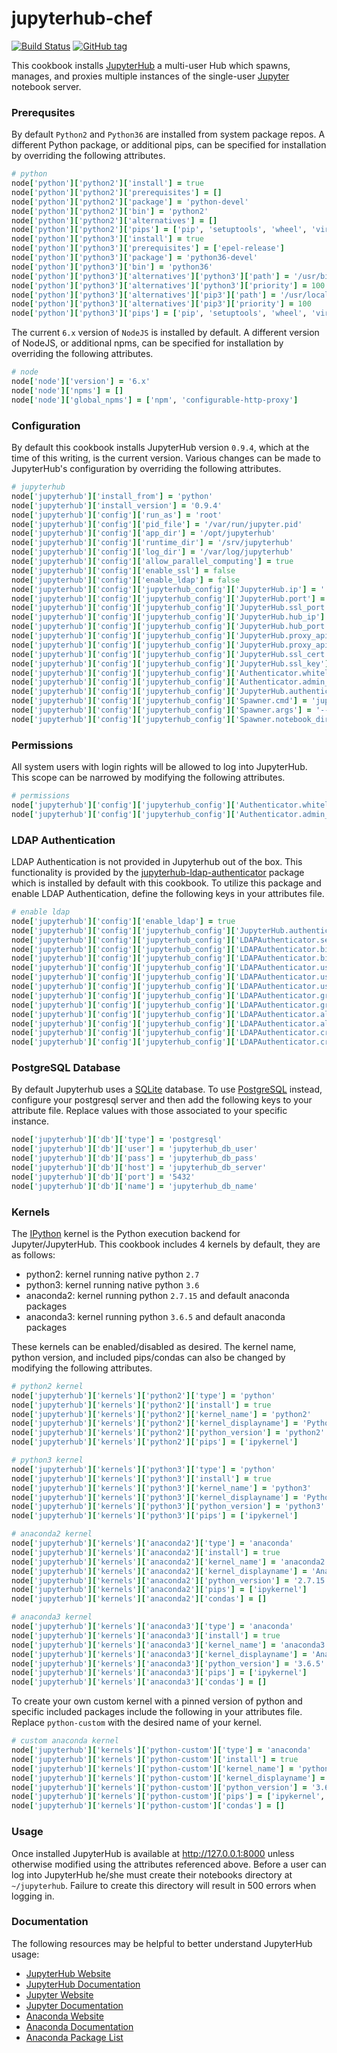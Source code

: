 # jupyterhub-chef

[![Build Status](https://travis-ci.org/hansohn/jupyterhub-chef.svg?branch=master)](https://travis-ci.org/hansohn/jupyterhub-chef) [![GitHub tag](https://img.shields.io/github/tag/hansohn/jupyterhub-chef.svg)](https://github.com/hansohn/jupyterhub-chef)

This cookbook installs [JupyterHub](https://github.com/jupyterhub/jupyterhub) a multi-user Hub which spawns, manages, and proxies multiple instances of the single-user [Jupyter](http://jupyter.org/) notebook server.

### Prerequsites

By default `Python2` and `Python36` are installed from system package repos. A different Python package, or additional pips, can be specified for installation by overriding the following attributes.

```ruby
# python
node['python']['python2']['install'] = true
node['python']['python2']['prerequisites'] = []
node['python']['python2']['package'] = 'python-devel'
node['python']['python2']['bin'] = 'python2'
node['python']['python2']['alternatives'] = []
node['python']['python2']['pips'] = ['pip', 'setuptools', 'wheel', 'virtualenv', 'jupyter', 'py4j', 'ipyparallel']
node['python']['python3']['install'] = true
node['python']['python3']['prerequisites'] = ['epel-release']
node['python']['python3']['package'] = 'python36-devel'
node['python']['python3']['bin'] = 'python36'
node['python']['python3']['alternatives']['python3']['path'] = '/usr/bin/python36'
node['python']['python3']['alternatives']['python3']['priority'] = 100
node['python']['python3']['alternatives']['pip3']['path'] = '/usr/local/bin/pip3'
node['python']['python3']['alternatives']['pip3']['priority'] = 100
node['python']['python3']['pips'] = ['pip', 'setuptools', 'wheel', 'virtualenv', 'jupyter', 'py4j', 'ipyparallel']
```

The current `6.x` version of `NodeJS` is installed by default. A different version of NodeJS, or additional npms, can be specified for installation by overriding the following attributes.

```ruby
# node
node['node']['version'] = '6.x'
node['node']['npms'] = []
node['node']['global_npms'] = ['npm', 'configurable-http-proxy']
```

### Configuration

By default this cookbook installs JupyterHub version `0.9.4`, which at the time of this writing, is the current version. Various changes can be made to JupyterHub's configuration by overriding the following attributes.

```ruby
# jupyterhub
node['jupyterhub']['install_from'] = 'python'
node['jupyterhub']['install_version'] = '0.9.4'
node['jupyterhub']['config']['run_as'] = 'root'
node['jupyterhub']['config']['pid_file'] = '/var/run/jupyter.pid'
node['jupyterhub']['config']['app_dir'] = '/opt/jupyterhub'
node['jupyterhub']['config']['runtime_dir'] = '/srv/jupyterhub'
node['jupyterhub']['config']['log_dir'] = '/var/log/jupyterhub'
node['jupyterhub']['config']['allow_parallel_computing'] = true
node['jupyterhub']['config']['enable_ssl'] = false
node['jupyterhub']['config']['enable_ldap'] = false
node['jupyterhub']['config']['jupyterhub_config']['JupyterHub.ip'] = ''
node['jupyterhub']['config']['jupyterhub_config']['JupyterHub.port'] = '8000'
node['jupyterhub']['config']['jupyterhub_config']['JupyterHub.ssl_port'] = '8443'
node['jupyterhub']['config']['jupyterhub_config']['JupyterHub.hub_ip'] = '127.0.0.1'
node['jupyterhub']['config']['jupyterhub_config']['JupyterHub.hub_port'] = '8081'
node['jupyterhub']['config']['jupyterhub_config']['JupyterHub.proxy_api_ip'] = '127.0.0.1'
node['jupyterhub']['config']['jupyterhub_config']['JupyterHub.proxy_api_port'] = '8001'
node['jupyterhub']['config']['jupyterhub_config']['JupyterHub.ssl_cert'] = '/etc/ssl/certs/jupyterhub.crt'
node['jupyterhub']['config']['jupyterhub_config']['JupyterHub.ssl_key'] = '/etc/ssl/private/jupyterhub.key'
node['jupyterhub']['config']['jupyterhub_config']['Authenticator.whitelist'] = []
node['jupyterhub']['config']['jupyterhub_config']['Authenticator.admin_users'] = []
node['jupyterhub']['config']['jupyterhub_config']['JupyterHub.authenticator_class'] = 'jupyterhub.auth.PAMAuthenticator'
node['jupyterhub']['config']['jupyterhub_config']['Spawner.cmd'] = 'jupyterhub-singleuser'
node['jupyterhub']['config']['jupyterhub_config']['Spawner.args'] = '--NotebookApp.allow_remote_access=True'
node['jupyterhub']['config']['jupyterhub_config']['Spawner.notebook_dir'] = '~/notebooks'
```

### Permissions

All system users with login rights will be allowed to log into JupyterHub. This scope can be narrowed by modifying the following attributes.

```ruby
# permissions
node['jupyterhub']['config']['jupyterhub_config']['Authenticator.whitelist'] = []
node['jupyterhub']['config']['jupyterhub_config']['Authenticator.admin_users'] = []
```

### LDAP Authentication

LDAP Authentication is not provided in Jupyterhub out of the box. This functionality is provided by the [jupyterhub-ldap-authenticator](https://github.com/hansohn/jupyterhub-ldap-authenticator) package which is installed by default with this cookbook. To utilize this package and enable LDAP Authentication, define the following keys in your attributes file.

```ruby
# enable ldap
node['jupyterhub']['config']['enable_ldap'] = true
node['jupyterhub']['config']['jupyterhub_config']['JupyterHub.authenticator_ldap_class'] = 'ldapauthenticator.LDAPAuthenticator'
node['jupyterhub']['config']['jupyterhub_config']['LDAPAuthenticator.server_hosts'] = ['ldaps://ldap1.example.com:636', 'ldaps://ldap2.example.com:636']
node['jupyterhub']['config']['jupyterhub_config']['LDAPAuthenticator.bind_user_dn'] = 'uid=imauser,cn=users,cn=accounts,dc=example,dc=com'
node['jupyterhub']['config']['jupyterhub_config']['LDAPAuthenticator.bind_user_password'] = 'imapassword'
node['jupyterhub']['config']['jupyterhub_config']['LDAPAuthenticator.user_search_base'] = 'cn=users,cn=accounts,dc=example,dc=com'
node['jupyterhub']['config']['jupyterhub_config']['LDAPAuthenticator.user_search_filter'] = '(&(objectClass=person)(uid={username}))'
node['jupyterhub']['config']['jupyterhub_config']['LDAPAuthenticator.user_membership_attribute'] = 'memberOf'
node['jupyterhub']['config']['jupyterhub_config']['LDAPAuthenticator.group_search_base'] = 'cn=groups,cn=accounts,dc=example,dc=com'
node['jupyterhub']['config']['jupyterhub_config']['LDAPAuthenticator.group_search_filter'] = '(&(objectClass=ipausergroup)(memberOf={group}))'
node['jupyterhub']['config']['jupyterhub_config']['LDAPAuthenticator.allowed_groups'] = ['cn=jupyterhub-users,cn=groups,cn=accounts,dc=example,dc=com']
node['jupyterhub']['config']['jupyterhub_config']['LDAPAuthenticator.allow_nested_groups'] = 'True'
node['jupyterhub']['config']['jupyterhub_config']['LDAPAuthenticator.create_user_home_dir'] = 'True'
node['jupyterhub']['config']['jupyterhub_config']['LDAPAuthenticator.create_user_home_dir_cmd'] = ['mkhomedir_helper']
```

### PostgreSQL Database

By default Jupyterhub uses a [SQLite](https://www.sqlite.org/index.html) database. To use [PostgreSQL](https://www.postgresql.org/) instead, configure your postgresql server and then add the following keys to your attribute file. Replace values with those associated to your specific instance.

```ruby
node['jupyterhub']['db']['type'] = 'postgresql'
node['jupyterhub']['db']['user'] = 'jupyterhub_db_user'
node['jupyterhub']['db']['pass'] = 'jupyterhub_db_pass'
node['jupyterhub']['db']['host'] = 'jupyterhub_db_server'
node['jupyterhub']['db']['port'] = '5432'
node['jupyterhub']['db']['name'] = 'jupyterhub_db_name'
```

### Kernels

The [IPython](https://ipython.org/) kernel is the Python execution backend for Jupyter/JupyterHub. This cookbook includes 4 kernels by default, they are as follows:

- python2: kernel running native python `2.7`
- python3: kernel running native python `3.6`
- anaconda2: kernel running python `2.7.15` and default anaconda packages
- anaconda3: kernel running python `3.6.5` and default anaconda packages

These kernels can be enabled/disabled as desired. The kernel name, python version, and included pips/condas can also be changed by modifying the following attributes.

```ruby
# python2 kernel
node['jupyterhub']['kernels']['python2']['type'] = 'python'
node['jupyterhub']['kernels']['python2']['install'] = true
node['jupyterhub']['kernels']['python2']['kernel_name'] = 'python2'
node['jupyterhub']['kernels']['python2']['kernel_displayname'] = 'Python 2'
node['jupyterhub']['kernels']['python2']['python_version'] = 'python2'
node['jupyterhub']['kernels']['python2']['pips'] = ['ipykernel']

# python3 kernel
node['jupyterhub']['kernels']['python3']['type'] = 'python'
node['jupyterhub']['kernels']['python3']['install'] = true
node['jupyterhub']['kernels']['python3']['kernel_name'] = 'python3'
node['jupyterhub']['kernels']['python3']['kernel_displayname'] = 'Python 3'
node['jupyterhub']['kernels']['python3']['python_version'] = 'python3'
node['jupyterhub']['kernels']['python3']['pips'] = ['ipykernel']

# anaconda2 kernel
node['jupyterhub']['kernels']['anaconda2']['type'] = 'anaconda'
node['jupyterhub']['kernels']['anaconda2']['install'] = true
node['jupyterhub']['kernels']['anaconda2']['kernel_name'] = 'anaconda2'
node['jupyterhub']['kernels']['anaconda2']['kernel_displayname'] = 'Anaconda 2'
node['jupyterhub']['kernels']['anaconda2']['python_version'] = '2.7.15'
node['jupyterhub']['kernels']['anaconda2']['pips'] = ['ipykernel']
node['jupyterhub']['kernels']['anaconda2']['condas'] = []

# anaconda3 kernel
node['jupyterhub']['kernels']['anaconda3']['type'] = 'anaconda'
node['jupyterhub']['kernels']['anaconda3']['install'] = true
node['jupyterhub']['kernels']['anaconda3']['kernel_name'] = 'anaconda3'
node['jupyterhub']['kernels']['anaconda3']['kernel_displayname'] = 'Anaconda 3'
node['jupyterhub']['kernels']['anaconda3']['python_version'] = '3.6.5'
node['jupyterhub']['kernels']['anaconda3']['pips'] = ['ipykernel']
node['jupyterhub']['kernels']['anaconda3']['condas'] = []
```

To create your own custom kernel with a pinned version of python and specific included packages include the following in your attributes file. Replace `python-custom` with the desired name of your kernel.

```ruby
# custom anaconda kernel
node['jupyterhub']['kernels']['python-custom']['type'] = 'anaconda'
node['jupyterhub']['kernels']['python-custom']['install'] = true
node['jupyterhub']['kernels']['python-custom']['kernel_name'] = 'python-custom'
node['jupyterhub']['kernels']['python-custom']['kernel_displayname'] = 'Python Custom'
node['jupyterhub']['kernels']['python-custom']['python_version'] = '3.6.5'
node['jupyterhub']['kernels']['python-custom']['pips'] = ['ipykernel', 'matplotlib', 'pandas', 'scikit-learn', 'tensorflow']
node['jupyterhub']['kernels']['python-custom']['condas'] = []
```

### Usage

Once installed JupyterHub is available at http://127.0.0.1:8000 unless otherwise modified using the attributes referenced above. Before a user can log into JupyterHub he/she must create their notebooks directory at `~/jupyterhub`. Failure to create this directory will result in 500 errors when logging in.

### Documentation

The following resources may be helpful to better understand JupyterHub usage:

- [JupyterHub Website](https://github.com/jupyterhub/jupyterhub)
- [JupyterHub Documentation](https://jupyterhub.readthedocs.io/en/latest/)
- [Jupyter Website](https://jupyter.org/)
- [Jupyter Documentation](https://jupyter.readthedocs.io/en/latest/)
- [Anaconda Website](https://www.continuum.io/)
- [Anaconda Documentation](https://docs.continuum.io/anaconda/)
- [Anaconda Package List](https://docs.continuum.io/anaconda/pkg-docs)
